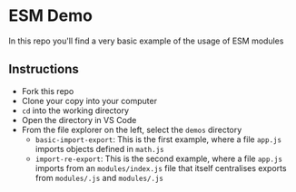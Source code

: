 # ESM Demo

In this repo you'll find a very basic example of the usage of ESM modules

## Instructions

- Fork this repo
- Clone your copy into your computer
- `cd` into the working directory
- Open the directory in VS Code
- From the file explorer on the left, select the `demos` directory
  - `basic-import-export`: This is the first example, where a file `app.js` imports objects defined in `math.js`
  - `import-re-export`: This is the second example, where a file `app.js` imports from an `modules/index.js` file that itself centralises exports from `modules/.js` and `modules/.js`
